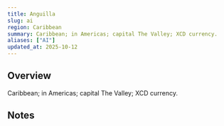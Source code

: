 ```yaml
---
title: Anguilla
slug: ai
region: Caribbean
summary: Caribbean; in Americas; capital The Valley; XCD currency.
aliases: ["AI"]
updated_at: 2025-10-12
---
```


## Overview

Caribbean; in Americas; capital The Valley; XCD currency.

## Notes

<!-- Add your first note below -->
